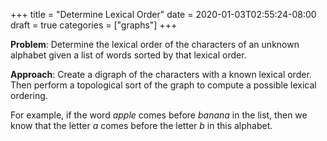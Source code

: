 +++
title = "Determine Lexical Order"
date = 2020-01-03T02:55:24-08:00
draft = true
categories = ["graphs"]
+++

**Problem**: Determine the lexical order of the characters of an unknown alphabet given a list of words sorted by that lexical order.

**Approach**: Create a digraph of the characters with a known lexical order. Then perform a topological sort of the graph to compute a possible lexical ordering.

For example, if the word _apple_ comes before _banana_ in the list, then we know that the letter _a_ comes before the letter _b_ in this alphabet.
